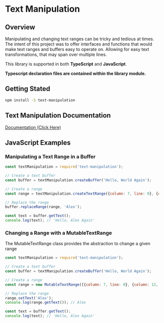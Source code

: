 # Text Manipulation


## Overview
Manipulating and changing text ranges can be tricky and tedious at times.
The intent of this project was to offer interfaces and functions that would
make text ranges and buffers easy to operate on. Allowing for easy text 
transformations, that may span over multiple lines. 

This library is supported in both **TypeScript** and **JavaScript**.

**Typescript declaration files are contained within the library module.**

## Getting Stated

```bash
npm install -S text-manipulation 
```

## Text Manipulation Documentation
[Documentation (Click Here)](./docs/README.md)

## JavaScript Examples

### Manipulating a Text Range in a Buffer
```javascript
const textManipulation = require('text-manipulation');

// Create a text buffer
const buffer = textManipulation.createBuffer('Hello, World Again');

// Create a range
const range = textManipulation.createTextRange({column: 7, line: 0}, {column: 12, line: 0});

// Replace the range
buffer.replaceRange(range, 'Alex');

const text = buffer.getText();
console.log(text); // 'Hello, Alex Again'

```

### Changing a Range with a MutableTextRange
The MutableTextRange class provides the abstraction to change a given range

```javascript
const textManipulation = require('text-manipulation');

// Create a text buffer
const buffer = textManipulation.createBuffer('Hello, World Again');

// Create a range
const range = new MutableTextRange([{column: 7, line: 0}, {column: 12, line: 0}], buffer);

// Replace the range
range.setText('Alex');
console.log(range.getText()); // Alex

const text = buffer.getText();
console.log(text); // 'Hello, Alex Again'
```
